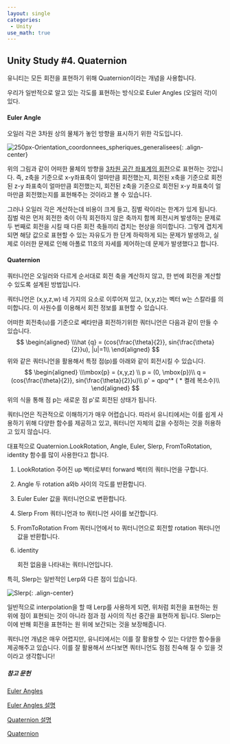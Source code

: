 ```yaml
---
layout: single
categories:
 - Unity
use_math: true
---
```


## Unity Study \#4. Quaternion



유니티는 모든 회전을 표현하기 위해 Quaternion이라는 개념을 사용합니다.

우리가 일반적으로 알고 있는 각도를 표현하는 방식으로 Euler Angles (오일러 각)이 있다.

#### Euler Angle

오일러 각은 3차원 상의 물체가 놓인 방향을 표시하기 위한 각도입니다. 

![250px-Orientation_coordonnees_spheriques_generalisees](https://user-images.githubusercontent.com/28036481/113983976-8b4bb900-9885-11eb-98ab-4de0f7100450.png){: .align-center}

위의 그림과 같이 어떠한 물체의 방향을 <u>3차원 공간 좌표계의 회전</u>으로 표현하는 것입니다. 즉, z축을 기준으로 x-y좌표축이 얼마만큼 회전했는지, 회전된 x축을 기준으로 회전된 z-y 좌표축이 얼마만큼 회전했는지, 회전된 z축을 기준으로 회전된 x-y 좌표축이 얼마만큼 회전했는지를 표현해주는 것이라고 볼 수 있습니다.

그러나 오일러 각은 계산하는데 비용이 크게 들고, 짐벌 락이라는 한계가 있게 됩니다. 짐벌 락은 먼저 회전한 축이 아직 회전하지 않은 축까지 함께 회전시켜 발생하는 문제로 두 번째로 회전을 시킬 때 다른 회전 축들끼리 겹치는 현상을 의미합니다. 그렇게 겹치게 되면 해당 값으로 표현할 수 있는 자유도가 한 단계 하락하게 되는 문제가 발생하고, 실제로 이러한 문제로 인해 아폴로 11호의 자세를 제어하는데 문제가 발생했다고 합니다.

#### Quaternion

쿼터니언은 오일러와 다르게 순서대로 회전 축을 계산하지 않고, 한 번에 회전을 계산할 수 있도록 설계된 방법입니다. 

쿼터니언은 (x,y,z,w) 네 가지의 요소로 이루어져 있고, (x,y,z)는 벡터 w는 스칼라를 의미합니다. 이 사원수를 이용해서 회전 정보를 표현할 수 있습니다.

 어떠한 회전축(u)를 기준으로 쎄타만큼 회전하기위한 쿼터니언은 다음과 같이 만들 수 있습니다. 
$$
\begin{aligned}
\\\hat {q} = (cos{\frac{\theta}{2}}, sin{\frac{\theta}{2}}u),		|u|=1\\
\end{aligned}
$$
위와 같은 쿼터니언을 활용해서 특정 점(p)를 아래와 같이 회전시킬 수 있습니다. 
$$
\begin{aligned}
\\\mbox{p} = (x,y,z) \\
p = (0, \mbox{p})\\
q = (cos{\frac{\theta}{2}}, sin{\frac{\theta}{2}}u)\\
p' = qpq^* ( * 켤레 복소수)\\
\end{aligned}
$$
위의 식을 통해 점 p는 새로운 점 p'로 회전된 상태가 됩니다. 

쿼터니언은 직관적으로 이해하기가 매우 어렵습니다. 따라서 유니티에서는 이를 쉽게 사용하기 위해 다양한 함수를 제공하고 있고, 쿼터니언 자체의 값을 수정하는 것을 허용하고 있지 않습니다. 

대표적으로 Quaternion.LookRotation, Angle, Euler, Slerp, FromToRotation, identity 함수를 많이 사용한다고 합니다.

1. LookRotation
   주어진 up 벡터로부터 forward 벡터의 쿼터니언을 구합니다.

2. Angle
   두 rotation a와b 사이의 각도를 반환합니다.

3. Euler
   Euler 값을 쿼터니언으로 변환합니다.

4. Slerp
   From 쿼터니언과 to 쿼터니언 사이를 보간합니다.

5. FromToRotation
   From 쿼터니언에서 to 쿼터니언으로 회전할 rotation 쿼터니언 값을 반환합니다.

6. identity

   회전 없음을 나타내는 쿼터니언입니다.



특히, Slerp는 일반적인 Lerp와 다른 점이 있습니다. 

![Slerp](https://user-images.githubusercontent.com/28036481/113990966-f6e55480-988c-11eb-815f-726bd25cc9df.PNG){: .align-center}

일반적으로 interpolation을 할 때 Lerp를 사용하게 되면, 위처럼 회전을 표현하는 원 위에 점이 표현되는 것이 아니라 점과 점 사이의 직선 중간을 표현하게 됩니다. Slerp는 이에 반해 회전을 표현하는 원 위에 보간되는 것을 보장해줍니다.

쿼터니언 개념은 매우 어렵지만, 유니티에서는 이를 잘 활용할 수 있는 다양한 함수들을 제공해주고 있습니다. 이를 잘 활용해서 쓰다보면 쿼터니언도 점점 친숙해 질 수 있을 것이라고 생각합니다!



##### 참고 문헌

[Euler Angles](https://ko.wikipedia.org/wiki/%EC%98%A4%EC%9D%BC%EB%9F%AC_%EA%B0%81)

[Euler Angles 설명](https://m.blog.naver.com/PostView.nhn?blogId=dj3630&logNo=221447943453&proxyReferer=https:%2F%2Fwww.google.com%2F)

[Quaternion 설명](https://www.youtube.com/watch?v=_nJLDmue0h4)

[ Quaternion](https://docs.unity3d.com/kr/530/ScriptReference/Quaternion.html)

